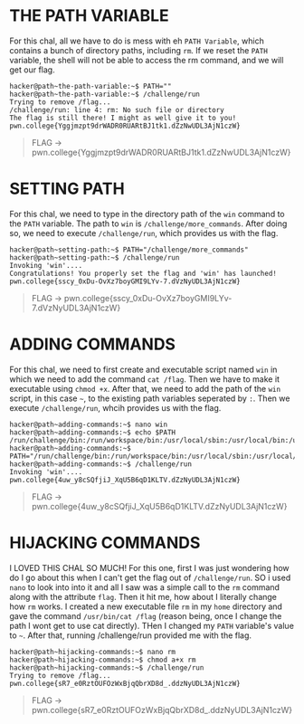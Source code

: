 # THE PATH VARIABLE
For this chal, all we have to do is mess with eh `PATH Variable`, which contains a bunch of directory paths, including `rm`. If we reset the `PATH` variable, the shell will not be able to access the rm command, and we will get our flag.
```
hacker@path~the-path-variable:~$ PATH=""
hacker@path~the-path-variable:~$ /challenge/run
Trying to remove /flag...
/challenge/run: line 4: rm: No such file or directory
The flag is still there! I might as well give it to you!
pwn.college{Yggjmzpt9drWADR0RUARtBJ1tk1.dZzNwUDL3AjN1czW}
```
> FLAG -> pwn.college{Yggjmzpt9drWADR0RUARtBJ1tk1.dZzNwUDL3AjN1czW}

# SETTING PATH
For this chal, we need to type in the directory path of the `win` command to the `PATH` variable. The path to `win` is `/challenge/more_commands`. After doing so, we need to execute `/challenge/run`, which provides us with the flag.
```
hacker@path~setting-path:~$ PATH="/challenge/more_commands"
hacker@path~setting-path:~$ /challenge/run
Invoking 'win'....
Congratulations! You properly set the flag and 'win' has launched!
pwn.college{sscy_0xDu-OvXz7boyGMI9LYv-7.dVzNyUDL3AjN1czW}
```
> FLAG -> pwn.college{sscy_0xDu-OvXz7boyGMI9LYv-7.dVzNyUDL3AjN1czW}

# ADDING COMMANDS
For this chal, we need to first create and executable script named `win` in which we need to add the command `cat /flag`. Then we have to make it executable using `chmod +x`. After that, we need to add the path of the `win` script, in this case `~`, to the existing path variables seperated by `:`. Then we execute `/challenge/run`, whcih provides us with the flag.
```
hacker@path~adding-commands:~$ nano win
hacker@path~adding-commands:~$ echo $PATH
/run/challenge/bin:/run/workspace/bin:/usr/local/sbin:/usr/local/bin:/usr/sbin:/usr/bin:/sbin:/bin
hacker@path~adding-commands:~$ PATH="/run/challenge/bin:/run/workspace/bin:/usr/local/sbin:/usr/local/bin:/usr/sbin:/usr/bin:/sbin:/bin:~"
hacker@path~adding-commands:~$ /challenge/run
Invoking 'win'....
pwn.college{4uw_y8cSQfjiJ_XqU5B6qD1KLTV.dZzNyUDL3AjN1czW}
```
> FLAG -> pwn.college{4uw_y8cSQfjiJ_XqU5B6qD1KLTV.dZzNyUDL3AjN1czW}

# HIJACKING COMMANDS
I LOVED THIS CHAL SO MUCH! For this one, first I was just wondering how do I go about this when I can't get the flag out of `/challenge/run`. SO i used `nano` to look into into it and all I saw was a simple call to the `rm` command along with the attribute `flag`. Then it hit me, how about I literally change how `rm` works. I created a new executable file `rm` in my `home` directory and gave the command `/usr/bin/cat /flag` (reason being, once I change the path I wont get to use cat directly). THen I changed my `PATH` variable's value to `~`. After that, running /challenge/run provided me with the flag.
```
hacker@path~hijacking-commands:~$ nano rm
hacker@path~hijacking-commands:~$ chmod a+x rm
hacker@path~hijacking-commands:~$ /challenge/run
Trying to remove /flag...
pwn.college{sR7_e0RztOUFOzWxBjqQbrXD8d_.ddzNyUDL3AjN1czW}
```
> FLAG -> pwn.college{sR7_e0RztOUFOzWxBjqQbrXD8d_.ddzNyUDL3AjN1czW}


